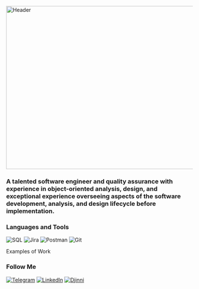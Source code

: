 [<img alt="Header" height="440" src="https://github.com/KIngGidra/KingGidra/blob/main/.idea/Assets/Ao.gif" width="900"/>](https://dou.ua/users/igor-strelbitskii/)


### A talented software engineer and quality assurance with experience in object-oriented analysis, design, and exceptional experience overseeing aspects of the software development, analysis, and design lifecycle before implementation.
    
### Languages and Tools

![SQL](https://img.shields.io/badge/-Sql-090909?style=for-the-badge&logo=mysql)      ![Jira](https://img.shields.io/badge/-Jira-090909?style=for-the-badge&logo=jiraSoftware) ![Postman](https://img.shields.io/badge/-Postman-090909?style=for-the-badge&logo=Postman)
![Git](https://img.shields.io/badge/-Git-090909?style=for-the-badge&logo=Git) 

Examples of Work


### Follow Me



[![Telegram](https://img.shields.io/badge/-Telegram-090909?style=for-the-badge&logo=telegram&logoColor=27A0D9)](https://t.me/SoulTraderOdds)
[![LinkedIn](https://img.shields.io/badge/-LinkedIn-090909?style=for-the-badge&logo=linkedin&logoColor=007BB6)](https://www.linkedin.com/in/%D0%B8%D0%B3%D0%BE%D1%80%D1%8C-%D1%81%D1%82%D1%80%D0%B5%D0%BB%D1%8C%D0%B1%D0%B8%D1%86%D0%BA%D0%B8%D0%B9-00b74a245/)
[![Djinni](https://img.shields.io/badge/-Djinni-090909?style=for-the-badge&logo=Disqus&logoColor=007BB6)](https://djinni.co/q/0df15eacd8/)
